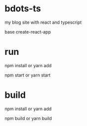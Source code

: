 # bdots-ts
my blog site with react and typescript

base create-react-app

# run
npm install or yarn add

npm start or yarn start

# build
npm install or yarn add

npm build or yarn build
